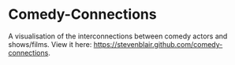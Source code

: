 Comedy-Connections
==================

A visualisation of the interconnections between comedy actors and shows/films. View it here: <a href="https://stevenblair.github.com/comedy-connections">https://stevenblair.github.com/comedy-connections</a>.
